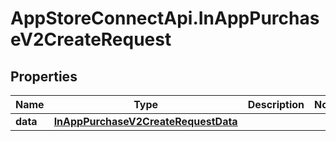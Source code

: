 # AppStoreConnectApi.InAppPurchaseV2CreateRequest

## Properties

Name | Type | Description | Notes
------------ | ------------- | ------------- | -------------
**data** | [**InAppPurchaseV2CreateRequestData**](InAppPurchaseV2CreateRequestData.md) |  | 



